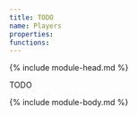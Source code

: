 ```yaml
---
title: TODO
name: Players
properties:
functions:
---
```

{% include module-head.md %}

TODO

{% include module-body.md %}
